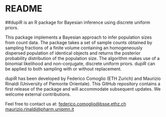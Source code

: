 README
======

##dupiR is an R package for Bayesian inference using discrete uniform priors. 

This package implements a Bayesian approach to infer population sizes from count data. The package takes a set of sample counts obtained by sampling fractions of a finite volume containing an homogeneously dispersed population of identical objects and returns the posterior probability distribution of the population size. The algorithm makes use of a binomial likelihood and non-conjugate, discrete uniform priors. dupiR can be applied to both sampling with or without replacement.

dupiR has been developed by Federico Comoglio (ETH Zurich) and Maurizio Rinaldi (University of Piemonte Orientale). This GitHub repository contains a first release of the package and will accommodate subsequent updates. We welcome external contributions.

Feel free to contact us at:
<federico.comoglio@bsse.ethz.ch>
<maurizio.rinaldi@pharm.unipmn.it>
